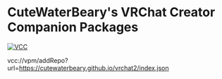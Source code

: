 # CuteWaterBeary's VRChat Creator Companion Packages


[![VCC](https://user-images.githubusercontent.com/103973703/248541371-0e67510c-a526-4273-9dc3-da8f912e692a.png)](https://cutewaterbeary.github.io/vrchat/)



vcc://vpm/addRepo?url=https://cutewaterbeary.github.io/vrchat2/index.json
